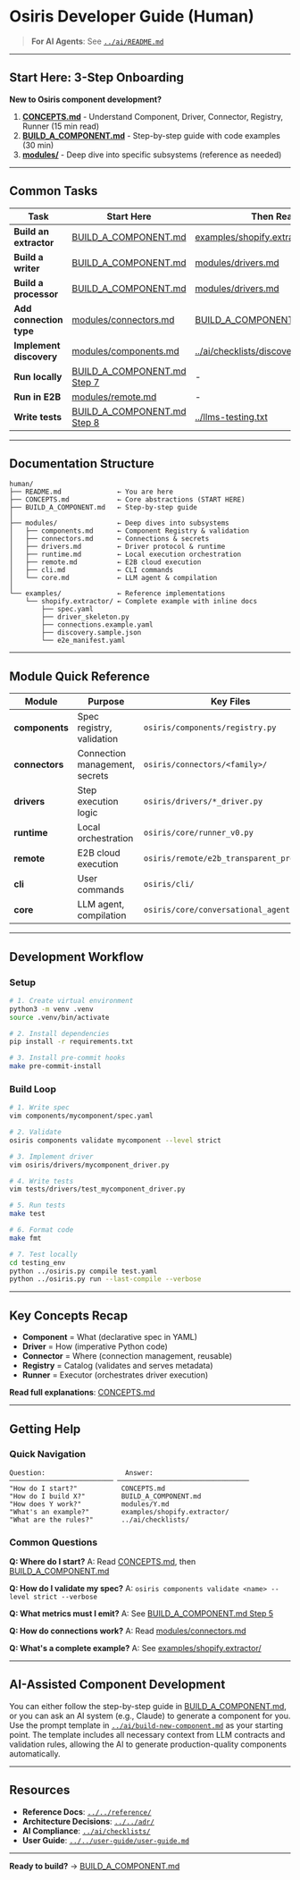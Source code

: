 # Osiris Developer Guide (Human)

> **For AI Agents**: See [`../ai/README.md`](../ai/README.md)

---

## Start Here: 3-Step Onboarding

**New to Osiris component development?**

1. **[CONCEPTS.md](CONCEPTS.md)** - Understand Component, Driver, Connector, Registry, Runner (15 min read)
2. **[BUILD_A_COMPONENT.md](BUILD_A_COMPONENT.md)** - Step-by-step guide with code examples (30 min)
3. **[modules/](modules/)** - Deep dive into specific subsystems (reference as needed)

---

## Common Tasks

| Task | Start Here | Then Read |
|------|------------|-----------|
| **Build an extractor** | [BUILD_A_COMPONENT.md](BUILD_A_COMPONENT.md) | [examples/shopify.extractor/](examples/shopify.extractor/) |
| **Build a writer** | [BUILD_A_COMPONENT.md](BUILD_A_COMPONENT.md) | [modules/drivers.md](modules/drivers.md) |
| **Build a processor** | [BUILD_A_COMPONENT.md](BUILD_A_COMPONENT.md) | [modules/drivers.md](modules/drivers.md) |
| **Add connection type** | [modules/connectors.md](modules/connectors.md) | [BUILD_A_COMPONENT.md Step 4](BUILD_A_COMPONENT.md#step-4-define-connections--doctor) |
| **Implement discovery** | [modules/components.md](modules/components.md) | [../ai/checklists/discovery_contract.md](../ai/checklists/discovery_contract.md) |
| **Run locally** | [BUILD_A_COMPONENT.md Step 7](BUILD_A_COMPONENT.md#step-7-validate-locally) | - |
| **Run in E2B** | [modules/remote.md](modules/remote.md) | - |
| **Write tests** | [BUILD_A_COMPONENT.md Step 8](BUILD_A_COMPONENT.md#step-8-write-tests) | [../llms-testing.txt](../llms-testing.txt) |

---

## Documentation Structure

```
human/
├── README.md              ← You are here
├── CONCEPTS.md            ← Core abstractions (START HERE)
├── BUILD_A_COMPONENT.md   ← Step-by-step guide
│
├── modules/               ← Deep dives into subsystems
│   ├── components.md      ← Component Registry & validation
│   ├── connectors.md      ← Connections & secrets
│   ├── drivers.md         ← Driver protocol & runtime
│   ├── runtime.md         ← Local execution orchestration
│   ├── remote.md          ← E2B cloud execution
│   ├── cli.md             ← CLI commands
│   └── core.md            ← LLM agent & compilation
│
└── examples/              ← Reference implementations
    └── shopify.extractor/ ← Complete example with inline docs
        ├── spec.yaml
        ├── driver_skeleton.py
        ├── connections.example.yaml
        ├── discovery.sample.json
        └── e2e_manifest.yaml
```

---

## Module Quick Reference

| Module | Purpose | Key Files |
|--------|---------|-----------|
| **components** | Spec registry, validation | `osiris/components/registry.py` |
| **connectors** | Connection management, secrets | `osiris/connectors/<family>/` |
| **drivers** | Step execution logic | `osiris/drivers/*_driver.py` |
| **runtime** | Local orchestration | `osiris/core/runner_v0.py` |
| **remote** | E2B cloud execution | `osiris/remote/e2b_transparent_proxy.py` |
| **cli** | User commands | `osiris/cli/` |
| **core** | LLM agent, compilation | `osiris/core/conversational_agent.py` |

---

## Development Workflow

### Setup

```bash
# 1. Create virtual environment
python3 -m venv .venv
source .venv/bin/activate

# 2. Install dependencies
pip install -r requirements.txt

# 3. Install pre-commit hooks
make pre-commit-install
```

### Build Loop

```bash
# 1. Write spec
vim components/mycomponent/spec.yaml

# 2. Validate
osiris components validate mycomponent --level strict

# 3. Implement driver
vim osiris/drivers/mycomponent_driver.py

# 4. Write tests
vim tests/drivers/test_mycomponent_driver.py

# 5. Run tests
make test

# 6. Format code
make fmt

# 7. Test locally
cd testing_env
python ../osiris.py compile test.yaml
python ../osiris.py run --last-compile --verbose
```

---

## Key Concepts Recap

- **Component** = What (declarative spec in YAML)
- **Driver** = How (imperative Python code)
- **Connector** = Where (connection management, reusable)
- **Registry** = Catalog (validates and serves metadata)
- **Runner** = Executor (orchestrates driver execution)

**Read full explanations**: [CONCEPTS.md](CONCEPTS.md)

---

## Getting Help

### Quick Navigation

```
Question:                    Answer:
────────────────────────── ─────────────────────────────────
"How do I start?"           CONCEPTS.md
"How do I build X?"         BUILD_A_COMPONENT.md
"How does Y work?"          modules/Y.md
"What's an example?"        examples/shopify.extractor/
"What are the rules?"       ../ai/checklists/
```

### Common Questions

**Q: Where do I start?**
A: Read [CONCEPTS.md](CONCEPTS.md), then [BUILD_A_COMPONENT.md](BUILD_A_COMPONENT.md)

**Q: How do I validate my spec?**
A: `osiris components validate <name> --level strict --verbose`

**Q: What metrics must I emit?**
A: See [BUILD_A_COMPONENT.md Step 5](BUILD_A_COMPONENT.md#step-5-emit-telemetry)

**Q: How do connections work?**
A: Read [modules/connectors.md](modules/connectors.md)

**Q: What's a complete example?**
A: See [examples/shopify.extractor/](examples/shopify.extractor/)

---

## AI-Assisted Component Development

You can either follow the step-by-step guide in [BUILD_A_COMPONENT.md](BUILD_A_COMPONENT.md), or you can ask an AI system (e.g., Claude) to generate a component for you. Use the prompt template in [`../ai/build-new-component.md`](../ai/build-new-component.md) as your starting point. The template includes all necessary context from LLM contracts and validation rules, allowing the AI to generate production-quality components automatically.

---

## Resources

- **Reference Docs**: [`../../reference/`](../../reference/)
- **Architecture Decisions**: [`../../adr/`](../../adr/)
- **AI Compliance**: [`../ai/checklists/`](../ai/checklists/)
- **User Guide**: [`../../user-guide/user-guide.md`](../../user-guide/user-guide.md)

---

**Ready to build?** → [BUILD_A_COMPONENT.md](BUILD_A_COMPONENT.md)
